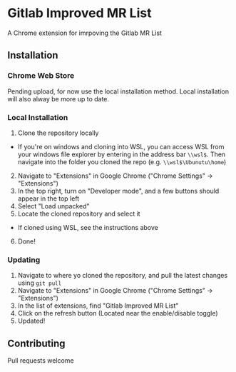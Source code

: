# Gitlab Improved MR List

A Chrome extension for imrpoving the Gitlab MR List

## Installation

### Chrome Web Store

Pending upload, for now use the local installation method.
Local installation will also alway be more up to date.

### Local Installation

1. Clone the repository locally
  - If you're on windows and cloning into WSL, you can access WSL from
    your windows file explorer by entering in the address bar `\\wsl$`.
    Then navigate into the folder you cloned the repo (e.g. `\\wsl$\Ubunutu\home`)
2. Navigate to "Extensions" in Google Chrome ("Chrome Settings" -> "Extensions")
3. In the top right, turn on "Developer mode", and a few buttons should appear in the top left
4. Select "Load unpacked"
5. Locate the cloned repository and select it
  - If cloned using WSL, see the instructions above
6. Done!

### Updating

1. Navigate to where yo cloned the repository, and pull the latest changes using `git pull`
2. Navigate to "Extensions" in Google Chrome ("Chrome Settings" -> "Extensions")
3. In the list of extensions, find "Gitlab Improved MR List"
4. Click on the refresh button (Located near the enable/disable toggle)
5. Updated!

## Contributing

Pull requests welcome
